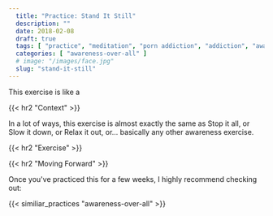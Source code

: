 ```yaml
---
  title: "Practice: Stand It Still"
  description: ""
  date: 2018-02-08
  draft: true
  tags: [ "practice", "meditation", "porn addiction", "addiction", "awareness", "awareness exercises", "perspective", "nofap", "neverfap", "neverfap deluxe" ]
  categories: [ "awareness-over-all" ]
  # image: "/images/face.jpg"
  slug: "stand-it-still"
---
```



<!-- VERY HAPPY WITH THIS -->

This exercise is like a 


{{< hr2 "Context" >}}

In a lot of ways, this exercise is almost exactly the same as Stop it all, or Slow it down, or Relax it out, or... basically any other awareness exercise.


{{< hr2 "Exercise" >}}



{{< hr2 "Moving Forward" >}}

Once you've practiced this for a few weeks, I highly recommend checking out: 

{{< similiar_practices "awareness-over-all" >}}

<!-- 
{{< hr2 "Additional Resources" >}}  -->

<!-- maybe link to other  -->


